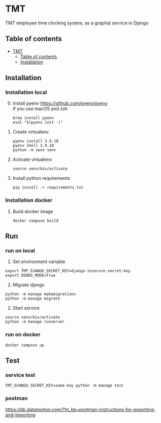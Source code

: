 # TMT

TMT employee time clocking system, as a graphql service in Django

## Table of contents

- [TMT](#tmt)
    - [Table of contents](#table-of-contents)
    - [Installation](#installation)

## Installation

### Installation local

0. Install pyenv https://github.com/pyenv/pyenv  
   if you use macOS and zsh
    ```shell
    brew install pyenv
    eval "$(pyenv init -)"
    ```
1. Create virtualenv
    ```shell
    pyenv install 3.9.10
    pyenv shell 3.9.10
    python -m venv venv
    ```
2. Activate virtualenv
    ```shell
    source venv/bin/activate
    ```
3. Install python requirements
    ```shell
    pip install -r requirements.txt
    ```

### Installation docker

1. Build docker image
    ```shell
    docker compose build
    ```

## Run

### run on local

1. Set environment variable

```shell
export TMT_DJANGO_SECRET_KEY=django-insecure-secret-key
export DEBUG_MODE=True
```

2. Migrate django

```shell
python -m manage makemigrations
python -m manage migrate
```

2. Start service

```shell
source venv/bin/activate
python -m manage runserver
```

### run on docker

```shell
docker compose up
```

## Test

### service test

```shell
TMT_DJANGO_SECRET_KEY=some-key python -m manage test
```

### postman

https://kb.datamotion.com/?ht_kb=postman-instructions-for-exporting-and-importing